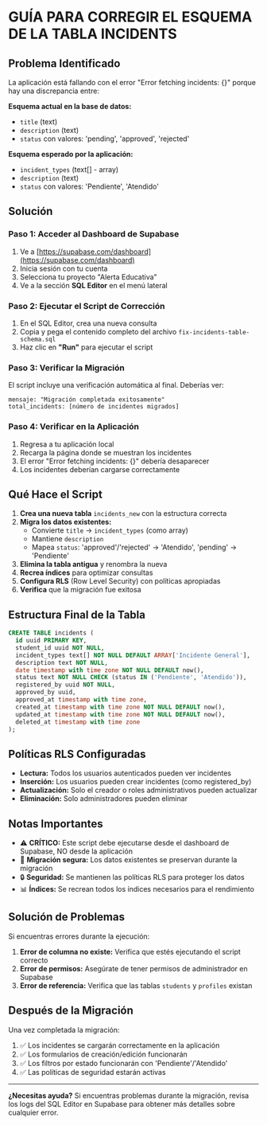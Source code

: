 # GUÍA PARA CORREGIR EL ESQUEMA DE LA TABLA INCIDENTS

## Problema Identificado

La aplicación está fallando con el error "Error fetching incidents: {}" porque hay una discrepancia entre:

**Esquema actual en la base de datos:**
- `title` (text)
- `description` (text) 
- `status` con valores: 'pending', 'approved', 'rejected'

**Esquema esperado por la aplicación:**
- `incident_types` (text[] - array)
- `description` (text)
- `status` con valores: 'Pendiente', 'Atendido'

## Solución

### Paso 1: Acceder al Dashboard de Supabase

1. Ve a [https://supabase.com/dashboard](https://supabase.com/dashboard)
2. Inicia sesión con tu cuenta
3. Selecciona tu proyecto "Alerta Educativa"
4. Ve a la sección **SQL Editor** en el menú lateral

### Paso 2: Ejecutar el Script de Corrección

1. En el SQL Editor, crea una nueva consulta
2. Copia y pega el contenido completo del archivo `fix-incidents-table-schema.sql`
3. Haz clic en **"Run"** para ejecutar el script

### Paso 3: Verificar la Migración

El script incluye una verificación automática al final. Deberías ver:
```
mensaje: "Migración completada exitosamente"
total_incidents: [número de incidentes migrados]
```

### Paso 4: Verificar en la Aplicación

1. Regresa a tu aplicación local
2. Recarga la página donde se muestran los incidentes
3. El error "Error fetching incidents: {}" debería desaparecer
4. Los incidentes deberían cargarse correctamente

## Qué Hace el Script

1. **Crea una nueva tabla** `incidents_new` con la estructura correcta
2. **Migra los datos existentes:**
   - Convierte `title` → `incident_types` (como array)
   - Mantiene `description`
   - Mapea `status`: 'approved'/'rejected' → 'Atendido', 'pending' → 'Pendiente'
3. **Elimina la tabla antigua** y renombra la nueva
4. **Recrea índices** para optimizar consultas
5. **Configura RLS** (Row Level Security) con políticas apropiadas
6. **Verifica** que la migración fue exitosa

## Estructura Final de la Tabla

```sql
CREATE TABLE incidents (
  id uuid PRIMARY KEY,
  student_id uuid NOT NULL,
  incident_types text[] NOT NULL DEFAULT ARRAY['Incidente General'],
  description text NOT NULL,
  date timestamp with time zone NOT NULL DEFAULT now(),
  status text NOT NULL CHECK (status IN ('Pendiente', 'Atendido')),
  registered_by uuid NOT NULL,
  approved_by uuid,
  approved_at timestamp with time zone,
  created_at timestamp with time zone NOT NULL DEFAULT now(),
  updated_at timestamp with time zone NOT NULL DEFAULT now(),
  deleted_at timestamp with time zone
);
```

## Políticas RLS Configuradas

- **Lectura:** Todos los usuarios autenticados pueden ver incidentes
- **Inserción:** Los usuarios pueden crear incidentes (como registered_by)
- **Actualización:** Solo el creador o roles administrativos pueden actualizar
- **Eliminación:** Solo administradores pueden eliminar

## Notas Importantes

- ⚠️ **CRÍTICO:** Este script debe ejecutarse desde el dashboard de Supabase, NO desde la aplicación
- 🔄 **Migración segura:** Los datos existentes se preservan durante la migración
- 🔒 **Seguridad:** Se mantienen las políticas RLS para proteger los datos
- 📊 **Índices:** Se recrean todos los índices necesarios para el rendimiento

## Solución de Problemas

Si encuentras errores durante la ejecución:

1. **Error de columna no existe:** Verifica que estés ejecutando el script correcto
2. **Error de permisos:** Asegúrate de tener permisos de administrador en Supabase
3. **Error de referencia:** Verifica que las tablas `students` y `profiles` existan

## Después de la Migración

Una vez completada la migración:

1. ✅ Los incidentes se cargarán correctamente en la aplicación
2. ✅ Los formularios de creación/edición funcionarán
3. ✅ Los filtros por estado funcionarán con 'Pendiente'/'Atendido'
4. ✅ Las políticas de seguridad estarán activas

---

**¿Necesitas ayuda?** Si encuentras problemas durante la migración, revisa los logs del SQL Editor en Supabase para obtener más detalles sobre cualquier error.